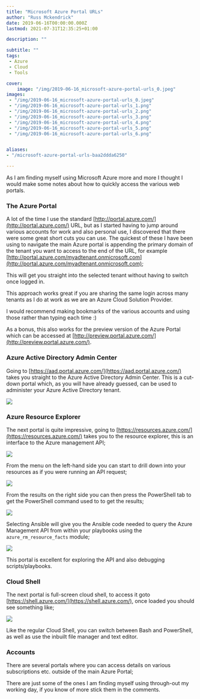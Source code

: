 ```yaml
---
title: "Microsoft Azure Portal URLs"
author: "Russ Mckendrick"
date: 2019-06-16T00:00:00.000Z
lastmod: 2021-07-31T12:35:25+01:00

description: ""

subtitle: ""
tags:
 - Azure
 - Cloud
 - Tools

cover:
    image: "/img/2019-06-16_microsoft-azure-portal-urls_0.jpeg" 
images:
 - "/img/2019-06-16_microsoft-azure-portal-urls_0.jpeg"
 - "/img/2019-06-16_microsoft-azure-portal-urls_1.png"
 - "/img/2019-06-16_microsoft-azure-portal-urls_2.png"
 - "/img/2019-06-16_microsoft-azure-portal-urls_3.png"
 - "/img/2019-06-16_microsoft-azure-portal-urls_4.png"
 - "/img/2019-06-16_microsoft-azure-portal-urls_5.png"
 - "/img/2019-06-16_microsoft-azure-portal-urls_6.png"


aliases:
- "/microsoft-azure-portal-urls-baa2ddda6250"

---
```


As I am finding myself using Microsoft Azure more and more I thought I would make some notes about how to quickly access the various web portals.

### The Azure Portal

A lot of the time I use the standard [http://portal.azure.com/](http://portal.azure.com/) URL, but as I started having to jump around various accounts for work and also personal use, I discovered that there were some great short cuts you can use. The quickest of these I have been using to navigate the main Azure portal is appending the primary domain of the tenant you want to access to the end of the URL, for example [http://portal.azure.com/myadtenant.onmicrosoft.com](http://portal.azure.com/myadtenant.onmicrosoft.com);

This will get you straight into the selected tenant without having to switch once logged in.

This approach works great if you are sharing the same login across many tenants as I do at work as we are an Azure Cloud Solution Provider.

I would recommend making bookmarks of the various accounts and using those rather than typing each time :)

As a bonus, this also works for the preview version of the Azure Portal which can be accessed at [http://preview.portal.azure.com/](http://preview.portal.azure.com/).

### Azure Active Directory Admin Center

Going to [https://aad.portal.azure.com/](https://aad.portal.azure.com/) takes you straight to the Azure Active Directory Admin Center. This is a cut-down portal which, as you will have already guessed, can be used to administer your Azure Active Directory tenant.

![](/img/2019-06-16_microsoft-azure-portal-urls_1.png)

### Azure Resource Explorer

The next portal is quite impressive, going to [https://resources.azure.com/](https://resources.azure.com/) takes you to the resource explorer, this is an interface to the Azure management API;

![](/img/2019-06-16_microsoft-azure-portal-urls_2.png)

From the menu on the left-hand side you can start to drill down into your resources as if you were running an API request;

![](/img/2019-06-16_microsoft-azure-portal-urls_3.png)

From the results on the right side you can then press the PowerShell tab to get the PowerShell command used to to get the results;

![](/img/2019-06-16_microsoft-azure-portal-urls_4.png)

Selecting Ansible will give you the Ansible code needed to query the Azure Management API from within your playbooks using the `azure_rm_resource_facts` module;

![](/img/2019-06-16_microsoft-azure-portal-urls_5.png)

This portal is excellent for exploring the API and also debugging scripts/playbooks.

### Cloud Shell

The next portal is full-screen cloud shell, to access it goto [https://shell.azure.com/](https://shell.azure.com/), once loaded you should see something like;

![](/img/2019-06-16_microsoft-azure-portal-urls_6.png)

Like the regular Cloud Shell, you can switch between Bash and PowerShell, as well as use the inbuilt file manager and text editor.

### Accounts

There are several portals where you can access details on various subscriptions etc. outside of the main Azure Portal;

There are just some of the ones I am finding myself using through-out my working day, if you know of more stick them in the comments.
